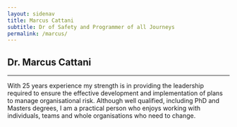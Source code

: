```yaml
---
layout: sidenav
title: Marcus Cattani
subtitle: Dr of Safety and Programmer of all Journeys
permalink: /marcus/
---
```


## Dr. Marcus Cattani

<hr />

With 25 years experience my strength is in providing the leadership required to ensure the effective development and implementation of plans to manage organisational risk. Although well qualified, including PhD and Masters degrees, I am a practical person who enjoys working with individuals, teams and whole organisations who need to change.
